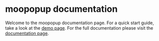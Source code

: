 moopopup documentation
========================

Welcome to the moopopup documentation page. 
For a quick start guide, take a look at the [demo page](http://www.abidibo.net/projects/js/moogallery/demo).
For the full documentation please visit the [documentation page](http://www.abidibo.net/projects/js/moogallery/doc).
